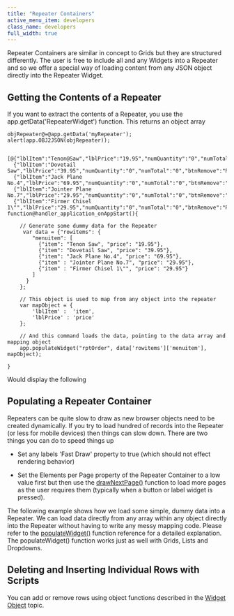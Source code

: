 ```yaml
---
title: "Repeater Containers"
active_menu_item: developers
class_name: developers
full_width: true
---
```



Repeater Containers are similar in concept to Grids but they are structured differently. The user is free to include all and any Widgets into a Repeater and so we offer a special way of loading content from any JSON object directly into the Repeater Widget.

## Getting the Contents of a Repeater

If you want to extract the contents of a Repeater, you use the app.getData('RepeaterWidget') function. This returns an object array

    objRepeater@=@app.getData('myRepeater');
    alert(app.OBJ2JSON(objRepeater));
     
     
    [@{"lblItem":"Tenon@Saw","lblPrice":"19.95","numQuantity":"0","numTotal":"0","btnRemove":"Remove"},
      {"lblItem":"Dovetail Saw","lblPrice":"39.95","numQuantity":"0","numTotal":"0","btnRemove":"Remove"},
      {"lblItem":"Jack Plane No.4","lblPrice":"69.95","numQuantity":"0","numTotal":"0","btnRemove":"Remove"},
      {"lblItem":"Jointer Plane No.7","lblPrice":"29.95","numQuantity":"0","numTotal":"0","btnRemove":"Remove"},
      {"lblItem":"Firmer Chisel 1\"","lblPrice":"29.95","numQuantity":"0","numTotal":"0","btnRemove":"Remove"}]
    function@handler_application_onAppStart(){
        
        // Generate some dummy data for the Repeater
         var data = {"rowitems": {
            "menuitem": [
              {"item": "Tenon Saw", "price": "19.95"},
              {"item": "Dovetail Saw", "price": "39.95"},
              {"item": "Jack Plane No.4", "price": "69.95"},
              {"item" : "Jointer Plane No.7", "price": "29.95"},
              {"item" : "Firmer Chisel 1\"", "price": "29.95"}
            ]
          }
        };
        
        // This object is used to map from any object into the repeater
        var mapObject = {
            'lblItem' :  'item',
            'lblPrice' : 'price'
        };
     
        // And this command loads the data, pointing to the data array and mapping object
        app.populateWidget("rptOrder", data['rowitems']['menuitem'], mapObject);
        
    }
   

Would display the following

## Populating a Repeater Container

Repeaters can be quite slow to draw as new browser objects need to be created dynamically. If you try to load hundred of records into the Repeater (or less for mobile devices) then things can slow down. There are two things you can do to speed things up

 - Set any labels 'Fast Draw' property to true (which should not effect rendering behavior)

 - Set the Elements per Page property of the Repeater Container to a low value first but then use the [drawNextPage()](../../../../client-api/widget-object-functions/repeater-grid/drawnextpage) function to load more pages as the user requires them (typically when a button or label widget is pressed).

The following example shows how we load some simple, dummy data into a Repeater. We can load data directly from any array within any object directly into the Repeater without having to write any messy mapping code. Please refer to the [populateWidget()](../../../../client-api/widget-data-state-manipulation/populatewidget/) function reference for a detailed explanation. The populateWidget() function works just as well with Grids, Lists and Dropdowns.

## Deleting and Inserting Individual Rows with Scripts

You can add or remove rows using object functions described in the [Widget Object](../../../../client-api/objects-titbits/widget-object) topic.

